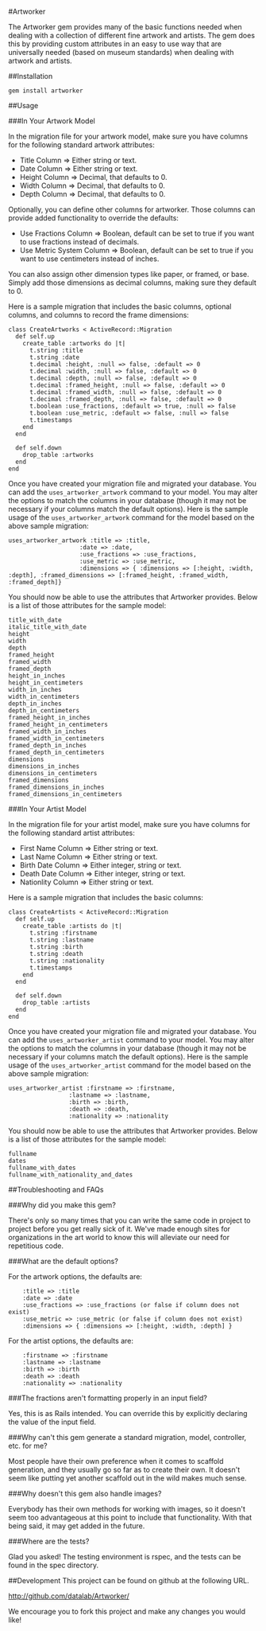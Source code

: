 #Artworker

The Artworker gem provides many of the basic functions needed when dealing with a collection of different fine artwork and artists. The gem does this by providing custom attributes in an easy to use way that are universally needed (based on museum standards) when dealing with artwork and artists. 

##Installation

	gem install artworker

##Usage

###In Your Artwork Model

In the migration file for your artwork model, make sure you have columns for the following standard artwork attributes:

* Title Column => Either string or text.
* Date Column => Either string or text.
* Height Column => Decimal, that defaults to 0.
* Width Column => Decimal, that defaults to 0.
* Depth Column => Decimal, that defaults to 0.

Optionally, you can define other columns for artworker. Those columns can provide added functionality to override the defaults:

* Use Fractions Column => Boolean, default can be set to true if you want to use fractions instead of decimals.
* Use Metric System Column => Boolean, default can be set to true if you want to use centimeters instead of inches.

You can also assign other dimension types like paper, or framed, or base. Simply add those dimensions as decimal columns, making sure they default to 0.

Here is a sample migration that includes the basic columns, optional columns, and columns to record the frame dimensions:

	class CreateArtworks < ActiveRecord::Migration
	  def self.up
	    create_table :artworks do |t|
	      t.string :title
	      t.string :date
	      t.decimal :height, :null => false, :default => 0
	      t.decimal :width, :null => false, :default => 0
	      t.decimal :depth, :null => false, :default => 0
	      t.decimal :framed_height, :null => false, :default => 0
	      t.decimal :framed_width, :null => false, :default => 0
	      t.decimal :framed_depth, :null => false, :default => 0
	      t.boolean :use_fractions, :default => true, :null => false
	      t.boolean :use_metric, :default => false, :null => false
	      t.timestamps
	    end
	  end

	  def self.down
	    drop_table :artworks
	  end
	end

Once you have created your migration file and migrated your database. You can add the `uses_artworker_artwork` command to your model. You may alter the options to match the columns in your database (though it may not be necessary if your columns match the default options). Here is the sample usage of the `uses_artworker_artwork` command for the model based on the above sample migration:

	uses_artworker_artwork :title => :title,
                        :date => :date,
                        :use_fractions => :use_fractions,
                        :use_metric => :use_metric,
                        :dimensions => { :dimensions => [:height, :width, :depth], :framed_dimensions => [:framed_height, :framed_width, :framed_depth]}

You should now be able to use the attributes that Artworker provides. Below is a list of those attributes for the sample model:

	title_with_date
	italic_title_with_date
	height
	width
	depth
	framed_height
	framed_width
	framed_depth
	height_in_inches
	height_in_centimeters
	width_in_inches
	width_in_centimeters
	depth_in_inches
	depth_in_centimeters
	framed_height_in_inches
	framed_height_in_centimeters
	framed_width_in_inches
	framed_width_in_centimeters
	framed_depth_in_inches
	framed_depth_in_centimeters
	dimensions
	dimensions_in_inches
	dimensions_in_centimeters
	framed_dimensions
	framed_dimensions_in_inches
	framed_dimensions_in_centimeters

###In Your Artist Model

In the migration file for your artist model, make sure you have columns for the following standard artist attributes:

* First Name Column => Either string or text.
* Last Name Column => Either string or text.
* Birth Date Column => Either integer, string or text.
* Death Date Column => Either integer, string or text.
* Nationlity Column => Either string or text.

Here is a sample migration that includes the basic columns:

	class CreateArtists < ActiveRecord::Migration
	  def self.up
	    create_table :artists do |t|
	      t.string :firstname
	      t.string :lastname
	      t.string :birth
	      t.string :death
	      t.string :nationality
	      t.timestamps
	    end
	  end

	  def self.down
	    drop_table :artists
	  end
	end

Once you have created your migration file and migrated your database. You can add the `uses_artworker_artist` command to your model. You may alter the options to match the columns in your database (though it may not be necessary if your columns match the default options). Here is the sample usage of the `uses_artworker_artist` command for the model based on the above sample migration:

 	uses_artworker_artist :firstname => :firstname,
                     :lastname => :lastname,
                     :birth => :birth,
                     :death => :death,
                     :nationality => :nationality

You should now be able to use the attributes that Artworker provides. Below is a list of those attributes for the sample model:

	fullname
	dates
	fullname_with_dates
	fullname_with_nationality_and_dates

##Troubleshooting and FAQs

###Why did you make this gem?

There's only so many times that you can write the same code in project to project before you get really sick of it. We've made enough sites for organizations in the art world to know this will alleviate our need for repetitious code. 

###What are the default options?

For the artwork options, the defaults are:

		:title => :title
		:date => :date
		:use_fractions => :use_fractions (or false if column does not exist)
		:use_metric => :use_metric (or false if column does not exist)
		:dimensions => { :dimensions => [:height, :width, :depth] }

For the artist options, the defaults are:

		:firstname => :firstname
		:lastname => :lastname
		:birth => :birth
		:death => :death
		:nationality => :nationality

###The fractions aren't formatting properly in an input field?

Yes, this is as Rails intended. You can override this by explicitly declaring the value of the input field.

###Why can't this gem generate a standard migration, model, controller, etc. for me?

Most people have their own preference when it comes to scaffold generation, and they usually go so far as to create their own. It doesn't seem like putting yet another scaffold out in the wild makes much sense.

###Why doesn't this gem also handle images?

Everybody has their own methods for working with images, so it doesn't seem too advantageous at this point to include that functionality. With that being said, it may get added in the future.

###Where are the tests?

Glad you asked! The testing environment is rspec, and the tests can be found in the spec directory. 

##Development
This project can be found on github at the following URL.

http://github.com/datalab/Artworker/

We encourage you to fork this project and make any changes you would like!
